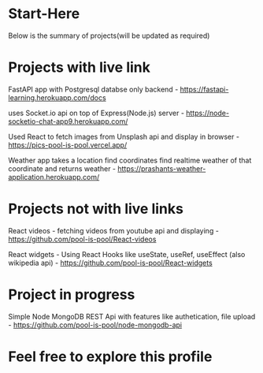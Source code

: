 # Start-Here

Below is the summary of projects(will be updated as required)

# Projects with live link

FastAPI app with Postgresql databse only backend -  https://fastapi-learning.herokuapp.com/docs

uses Socket.io api on top of Express(Node.js) server - https://node-socketio-chat-app9.herokuapp.com/

Used React to fetch images from Unsplash api and display in browser - https://pics-pool-is-pool.vercel.app/

Weather app takes a location find coordinates find realtime weather of that coordinate and returns weather -  https://prashants-weather-application.herokuapp.com/


# Projects not with live links

React videos - fetching videos from youtube api and displaying - https://github.com/pool-is-pool/React-videos

React widgets - Using React Hooks like useState, useRef, useEffect (also wikipedia api) - https://github.com/pool-is-pool/React-widgets


# Project in progress

Simple Node MongoDB REST Api with features like authetication, file upload - https://github.com/pool-is-pool/node-mongodb-api

# Feel free to explore this profile 
